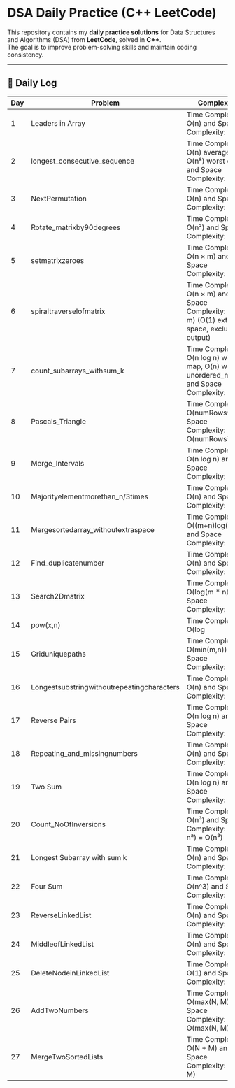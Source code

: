 # DSA Daily Practice (C++  LeetCode)

This repository contains my **daily practice solutions** for Data Structures and Algorithms (DSA) from **LeetCode**, solved in **C++**.  
The goal is to improve problem-solving skills and maintain coding consistency.

---

## 📅 Daily Log

| Day | Problem | Complexity |
|-----|----------|------------|
| 1   | Leaders in Array | Time Complexity: O(n) and Space Complexity: O(n)|
| 2   | longest_consecutive_sequence | Time Complexity: O(n) average, O(n²) worst case and Space Complexity: O(n)|
| 3   | NextPermutation | Time Complexity: O(n) and Space Complexity: O(1)|
| 4   | Rotate_matrixby90degrees | Time Complexity: O(n²) and Space Complexity: O(1)
| 5   | setmatrixzeroes | Time Complexity: O(n × m) and Space Complexity: O(1)
| 6   | spiraltraverselofmatrix | Time Complexity: O(n × m) and Space Complexity: O(n × m) (O(1) extra space, excluding output)
| 7   | count_subarrays_withsum_k | Time Complexity: O(n log n) with map, O(n) with unordered_map and Space Complexity: O(n)
| 8   | Pascals_Triangle | Time Complexity: O(numRows²) and Space Complexity: O(numRows²)
| 9   | Merge_Intervals | Time Complexity: O(n log n) and Space Complexity: O(n)
| 10  | Majorityelementmorethan_n/3times| Time Complexity: O(n) and Space Complexity: O(1)
| 11  | Mergesortedarray_withoutextraspace| Time Complexity: O((m+n)log(m+n)) and Space Complexity: O(1)
| 12  | Find_duplicatenumber| Time Complexity: O(n) and Space Complexity: O(1)
| 13  | Search2Dmatrix | Time Complexity: O(log(m * n)) and Space Complexity: O(1)
| 14  | pow(x,n) | Time Complexity: O(log |n|) and Space Complexity: O(1)
| 15  | Griduniquepaths | Time Complexity: O(min(m,n)) and Space Complexity: O(1)
| 16  | Longestsubstringwithoutrepeatingcharacters | Time Complexity: O(n) and Space Complexity: O(k)
| 17  | Reverse Pairs| Time Complexity: O(n log n) and Space Complexity: O(n)
| 18  | Repeating_and_missingnumbers| Time Complexity: O(n)  and Space Complexity: O(n)
| 19  | Two Sum | Time Complexity: O(n log n) and Space Complexity: O(n)
| 20  | Count_NoOfInversions| Time Complexity: O(n³) and Space Complexity: O(n × n²) = O(n³)
| 21  | Longest Subarray with sum k | Time Complexity: O(n) and Space Complexity: O(1)
| 22  | Four Sum | Time Complexity: O(n^3) and Space Complexity: O(1)
| 23  | ReverseLinkedList | Time Complexity: O(n) and Space Complexity: O(1)
| 24  | MiddleofLinkedList | Time Complexity: O(n) and Space Complexity: O(1)
| 25  | DeleteNodeinLinkedList | Time Complexity: O(1)  and Space Complexity: O(1)
| 26  | AddTwoNumbers | Time Complexity: O(max(N, M)) and Space Complexity: O(max(N, M))
| 27  | MergeTwoSortedLists | Time Complexity: O(N + M) and Space Complexity: O(N + M)


